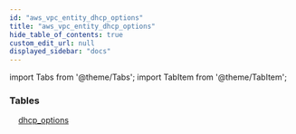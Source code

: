 ```yaml
---
id: "aws_vpc_entity_dhcp_options"
title: "aws_vpc_entity_dhcp_options"
hide_table_of_contents: true
custom_edit_url: null
displayed_sidebar: "docs"
---
```


import Tabs from '@theme/Tabs';
import TabItem from '@theme/TabItem';

<Tabs queryString="view">
  <TabItem value="components" label="Components" default>

### Tables

    [dhcp_options](../../aws/tables/aws_vpc_entity_dhcp_options.DhcpOptions)

</TabItem>
  <TabItem value="code-examples" label="Code examples">

</TabItem>
</Tabs>
